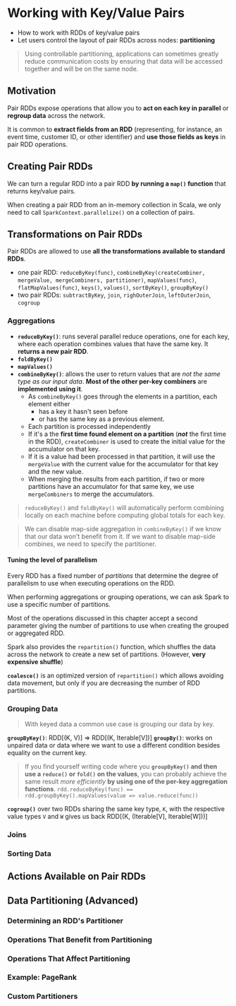 # Working with Key/Value Pairs

 - How to work with RDDs of key/value pairs
 - Let users control the layout of pair RDDs across nodes: **partitioning**

 > Using controllable partitioning, applications can sometimes greatly reduce communication costs by ensuring that data will be accessed together and will be on the same node.



## Motivation

 Pair RDDs expose operations that allow you to **act on each key in parallel** or **regroup data** across the network.

 It is common to **extract fields from an RDD** (representing, for instance, an event time, customer ID, or other identifier) and **use those fields as keys** in pair RDD operations.



## Creating Pair RDDs

 We can turn a regular RDD into a pair RDD **by running a `map()` function** that returns key/value pairs.

 When creating a pair RDD from an in-memory collection in Scala, we only need to call `SparkContext.parallelize()` on a collection of pairs.



## Transformations on Pair RDDs

 Pair RDDs are allowed to use **all the transformations available to standard RDDs**.

 - one pair RDD: `reduceByKey(func)`, `combineByKey(createCombiner, mergeValue, mergeCombiners, partitioner)`, `mapValues(func)`, `flatMapValues(func)`, `keys()`, `values()`, `sortByKey()`, `groupByKey()`
 - two pair RDDs: `subtractByKey`, `join`, `righOuterJoin`, `leftOuterJoin`, `cogroup`

### Aggregations
 - **`reduceByKey()`**: runs several parallel reduce operations, one for each key, where each operation combines values that have the same key. It **returns a new pair RDD**.
 - **`foldByKey()`**
 - **`mapValues()`**
 - **`combineByKey()`**: allows the user to return values that are *not the same type as our input data*. **Most of the other per-key combiners** are **implemented using it**.
   - As `combineByKey()` goes through the elements in a partition, each element either
     - has a key it hasn't seen before
     - or has the same key as a previous element.
   - Each partition is processed independently
   - If it's a the **first time found element on a partition** (***not*** the first time in the RDD), `createCombiner` is used to create the initial value for the accumulator on that key.
   - If it is a value had been processed in that partition, it will use the `mergeValue` with the current value for the accumulator for that key and the new value.
   - When merging the results from each partition, if two or more partitions have an accumulator for that same key, we use `mergeCombiners` to merge the accumulators.

 > `reduceByKey()` and `foldByKey()` will automatically perform combining locally on each machine before computing global totals for each key.

 > We can disable map-side aggregation in `combineByKey()` if we know that our data won't benefit from it. If we want to disable map-side combines, we need to specify the partitioner.

#### Tuning the level of parallelism

 Every RDD has a fixed number of *partitions* that determine the degree of parallelism to use when executing operations on the RDD.

 When performing aggregations or grouping operations, we can ask Spark to use a specific number of partitions.

 Most of the operations discussed in this chapter accept a second parameter giving the number of partitions to use when creating the grouped or aggregated RDD.

 Spark also provides the `repartition()` function, which shuffles the data across the network to create a new set of partitions. (However, **very expensive shuffle**)

 **`coalesce()`** is an optimized version of `repartition()` which allows avoiding data movement, but only if you are decreasing the number of RDD partitions.

### Grouping Data

 > With keyed data a common use case is grouping our data by key.

 **`groupByKey()`**: RDD[(K, V)] => RDD[(K, Iterable[V])]
 **`groupBy()`**: works on unpaired data or data where we want to use a different condition besides equality on the current key.

 > If you find yourself writing code where you **`groupByKey()` and then use a `reduce()` or `fold()` on the values**, you can probably achieve the same result *more efficiently* **by using one of the per-key aggregation functions**.  `rdd.reduceByKey(func) == rdd.groupByKey().mapValues(value => value.reduce(func))`

 **`cogroup()`** over two RDDs sharing the same key type, `K`, with the respective value types `V` and `W` gives us back RDD[(K, (Iterable[V], Iterable[W]))]

### Joins

### Sorting Data



## Actions Available on Pair RDDs




## Data Partitioning (Advanced)

### Determining an RDD's Partitioner

### Operations That Benefit from Partitioning

### Operations That Affect Partitioning

### Example: PageRank

### Custom Partitioners



